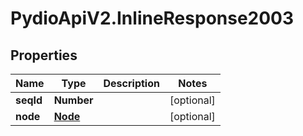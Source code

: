 # PydioApiV2.InlineResponse2003

## Properties
Name | Type | Description | Notes
------------ | ------------- | ------------- | -------------
**seqId** | **Number** |  | [optional] 
**node** | [**Node**](Node.md) |  | [optional] 


